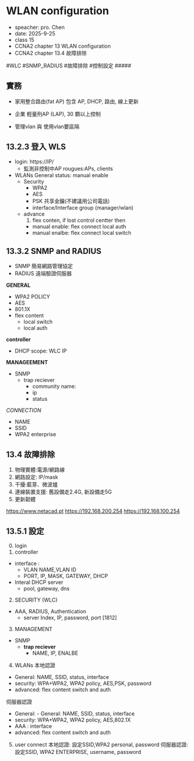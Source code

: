 # WLAN configuration
- speacher: pro. Chen
- date: 2025-9-25
- class 15
- CCNA2 chapter 13 WLAN configuration
- CCNA2 chapter 13.4 故障排除


#WLC #SNMP_RADIUS #故障排除 #控制設定 #####

## 實務
- 家用整合路由(fat AP) 包含 AP, DHCP, 路由, 線上更新
- 企業 輕量刑AP (LAP), 30 顆以上控制

- 管理vlan 與 使用vlan要區隔


## 13.2.3 登入 WLS
- login: https://IP/
    - 監測非控制中AP rougues:APs, clients
- WLANs General status: manual enable 
    - Security 
        - WPA2 
        - AES 
        - PSK 共享金鑰(不建議用公司電話)
        - interface/Interface group (manager/wlan)        
    - advance
        1. flex conten, if lost control centter then
        - manual enable: flex connect local auth 
        - manual enalbe: flex connect local switch

## 13.3.2 SNMP and RADIUS
- SNMP 簡易網路管理協定
- RADIUS 遠端驗證伺服器
 
 **GENERAL**
- WPA2 POLICY
- AES
- 801.1X
- flex content
    - local switch
    - local auth

**controller**
- DHCP scope: WLC IP

**MANAGEEMENT**
- SNMP 
    - trap reciever
        - community name: 
        - ip
        - status

*CONNECTION*
- NAME
- SSID
- WPA2 enterprise

## 13.4 故障排除

1. 物理實體:電源/網路線
2. 網路設定: IP/mask
3. 干擾:藍芽、微波爐
4. 連線裝置支援: 舊設備走2.4G, 新設備走5G
5. 更新韌體


https://www.netacad.pt
https://192.168.200.254
https://192.168.100.254

## 13.5.1 設定
0. login
1. controller
- interface :  
    - VLAN NAME,VLAN ID 
    - PORT, IP, MASK, GATEWAY, DHCP 
- Interal DHCP server
    - pool, gateway, dns
2. SECURITY (WLC)
- AAA, RADIUS, Authentication
    - server Index, IP, password, port [1812]
3. MANAGEMENT
- SNMP
    - **trap reciever** 
        - NAME, IP, ENALBE
4. WLANs
本地認證
- General: NAME, SSID, status, interface
- security: WPA+WPA2, WPA2 policy, AES,PSK, password
- advanced: flex content switch and auth

伺服器認證
- General: - General: NAME, SSID, status, interface
- security: WPA+WPA2, WPA2 policy, AES,802.1X
- AAA : interface
- advanced: flex content switch and auth


5. user connect
本地認證: 設定SSID,WPA2 personal, password
伺服器認證: 設定SSID, WPA2 ENTERPRISE, username, password